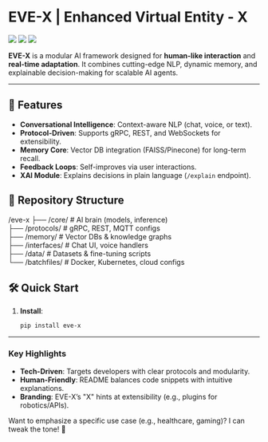 # EVE-X | Enhanced Virtual Entity - X  

<img src="https://img.shields.io/badge/Python-3.8%2B-blue"> <img src="https://img.shields.io/badge/License-MIT-green"> <img src="https://img.shields.io/badge/Status-Active-brightgreen">  

**EVE-X** is a modular AI framework designed for **human-like interaction** and **real-time adaptation**. It combines cutting-edge NLP, dynamic memory, and explainable decision-making for scalable AI agents.  

---

## 🚀 Features  
- **Conversational Intelligence**: Context-aware NLP (chat, voice, or text).  
- **Protocol-Driven**: Supports gRPC, REST, and WebSockets for extensibility.  
- **Memory Core**: Vector DB integration (FAISS/Pinecone) for long-term recall.  
- **Feedback Loops**: Self-improves via user interactions.  
- **XAI Module**: Explains decisions in plain language (`/explain` endpoint).  

## 📂 Repository Structure  
/eve-x
├── /core/ # AI brain (models, inference) <br>
├── /protocols/ # gRPC, REST, MQTT configs <br>
├── /memory/ # Vector DBs & knowledge graphs <br>
├── /interfaces/ # Chat UI, voice handlers <br>
├── /data/ # Datasets & fine-tuning scripts <br>
└── /batchfiles/ # Docker, Kubernetes, cloud configs


## 🛠️ Quick Start  
1. **Install**:  
   ```bash  
   pip install eve-x


---

### **Key Highlights**  
- **Tech-Driven**: Targets developers with clear protocols and modularity.  
- **Human-Friendly**: README balances code snippets with intuitive explanations.  
- **Branding**: EVE-X’s "X" hints at extensibility (e.g., plugins for robotics/APIs).  

Want to emphasize a specific use case (e.g., healthcare, gaming)? I can tweak the tone! 🎨

